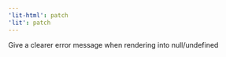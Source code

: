 ```yaml
---
'lit-html': patch
'lit': patch
---
```


Give a clearer error message when rendering into null/undefined
